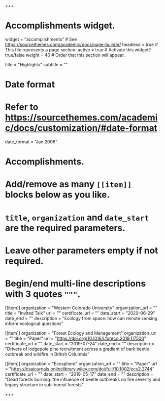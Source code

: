 +++
# Accomplishments widget.
widget = "accomplishments"  # See https://sourcethemes.com/academic/docs/page-builder/
headless = true  # This file represents a page section.
active = true  # Activate this widget? true/false
weight = 40  # Order that this section will appear.

title = "Highlights"
subtitle = ""

# Date format
#   Refer to https://sourcethemes.com/academic/docs/customization/#date-format
date_format = "Jan 2006"

# Accomplishments.
#   Add/remove as many `[[item]]` blocks below as you like.
#   `title`, `organization` and `date_start` are the required parameters.
#   Leave other parameters empty if not required.
#   Begin/end multi-line descriptions with 3 quotes `"""`.



[[item]]
  organization = "Western Colorado University"
  organization_url = ""
  title = "Invited Talk"
  url = ""
  certificate_url = ""
  date_start = "2020-06-29"
  date_end = ""
  description = "Ecology from space: how can remote sensing inform ecological questions"

[[item]]
  organization = "Forest Ecology and Management"
  organization_url = ""
  title = "Paper"
  url = "https://doi.org/10.1016/j.foreco.2019.117500"
  certificate_url = ""
  date_start = "2019-07-24"
  date_end = ""
  description = "Drivers of lodgepole pine recruitment across a gradient of bark beetle outbreak and wildfire in British Columbia"

[[item]]
  organization = "Ecosphere"
  organization_url = ""
  title = "Paper"
  url = "https://esajournals.onlinelibrary.wiley.com/doi/full/10.1002/ecs2.2744"
  certificate_url = ""
  date_start = "2019-05-17"
  date_end = ""
  description = "Dead forests burning: the influence of beetle outbreaks on fire severity and legacy structure in sub-boreal forests"
  


+++
